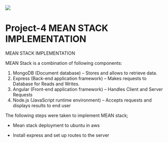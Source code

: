 ![](https://img.shields.io/badge/darey.io-orange)

# Project-4 MEAN STACK IMPLEMENTATION

MEAN STACK IMPLEMENTATION

MEAN Stack is a combination of following components:

1. MongoDB (Document database) – Stores and allows to retrieve data.
2. Express (Back-end application framework) – Makes requests to Database for Reads and Writes.
3. Angular (Front-end application framework) – Handles Client and Server Requests
4. Node.js (JavaScript runtime environment) – Accepts requests and displays results to end user

The following steps were taken to implement MEAN stack;

- Mean stack deployment to ubuntu in aws
  
- Install express and set up routes to the server
  